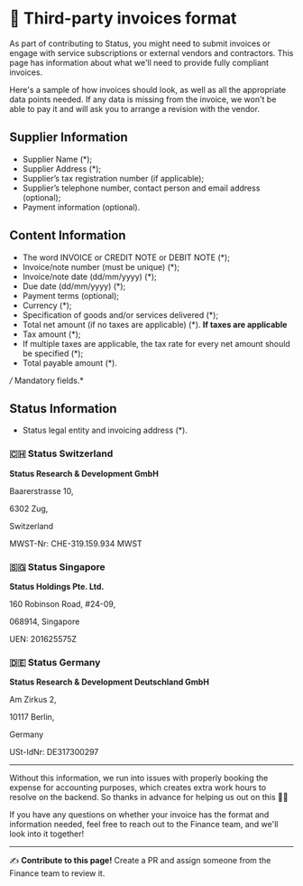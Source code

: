 # 🧾 Third-party invoices format

As part of contributing to Status, you might need to submit invoices or engage with service subscriptions or external vendors and contractors. This page has information about what we'll need to provide fully compliant invoices.

Here's a sample of how invoices should look, as well as all the appropriate data points needed. If any data is missing from the invoice, we won't be able to pay it and will ask you to arrange a revision with the vendor.

## Supplier Information
   * Supplier Name (*);
   * Supplier Address (*);
   * Supplier’s tax registration number (if applicable);
   * Supplier’s telephone number, contact person and email address (optional);
   * Payment information (optional).
## Content Information
   * The word INVOICE or CREDIT NOTE or DEBIT NOTE (*);
   * Invoice/note number (must be unique) (*);
   * Invoice/note date (dd/mm/yyyy) (*);
   * Due date (dd/mm/yyyy) (*);
   * Payment terms (optional);
   * Currency (*);
   * Specification of goods and/or services delivered (*);
   * Total net amount (if no taxes are applicable) (*).
**If taxes are applicable**
   * Tax amount (*);
   * If multiple taxes are applicable, the tax rate for every net amount should be specified (*);
   * Total payable amount (*).

*/* Mandatory fields.*

## Status Information
   * Status legal entity and invoicing address (*).

### 🇨🇭 Status Switzerland

**Status Research & Development GmbH**

Baarerstrasse 10,

6302 Zug,

Switzerland

MWST-Nr: CHE-319.159.934 MWST

### 🇸🇬 Status Singapore

**Status Holdings Pte. Ltd.**

160 Robinson Road, #24-09,

068914, Singapore

UEN: 201625575Z

### 🇩🇪 Status Germany

**Status Research & Development Deutschland GmbH**

Am Zirkus 2,

10117 Berlin,

Germany

USt-IdNr: DE317300297

*****

Without this information, we run into issues with properly booking the expense for accounting purposes, which creates extra work hours to resolve on the backend. So thanks in advance for helping us out on this 🙌🏻 

If you have any questions on whether your invoice has the format and information needed, feel free to reach out to the Finance team, and we'll look into it together!


*****

✍️ **Contribute to this page!** Create a PR and assign someone from the Finance team to review it.
